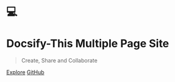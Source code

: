 # 💻

<h1 id="cover-heading">
  Docsify-This Multiple Page Site
</h1>

> Create, Share and Collaborate

[Explore](#home)
[GitHub](https://github.com/paulhibbitts/test-docsify-this-multiple-page-folder-site)
